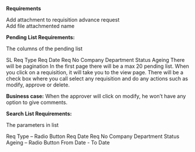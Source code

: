 **Requirements**

Add attachment to requisition advance request                                    
Add file attachmented name


**Pending List Requirements:**

The columns of the pending list

SL
Req Type 
Req Date
Req No
Company
Department
Status
Ageing 
There will be pagination
In the first page there will be a max 20 pending list.
When you click on a requisition, it will take you to the view page.
There will be a check box where you call select any requisition and do any actions such as modify, approve or delete.

**Business case:**
When the approver will click on modify, he won’t have any option to give comments.


**Search List Requirements:**

The parameters in list

Req Type – Radio Button
Req Date
Req No
Company
Department
Status
Ageing – Radio Button
From Date - To Date
